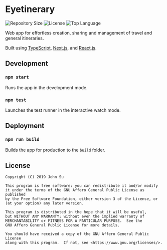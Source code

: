 # Eyetinerary
![Repository Size](https://img.shields.io/github/repo-size/Tyncture/Eyetinerary.svg?t&style=flat-square)
![License](https://img.shields.io/github/license/Tyncture/Eyetinerary.svg?&style=flat-square)
![Top Language](https://img.shields.io/github/languages/top/Tyncture/Eyetinerary.svg?&style=flat-square)

Web app for effortless creation, sharing and management of travel and general itineraries.

Built using [TypeScript](https://www.typescriptlang.org/), [Next.js](https://nextjs.org/), and [React.js](https://reactjs.org/).

## Development

### `npm start`

Runs the app in the development mode.<br>

### `npm test`

Launches the test runner in the interactive watch mode.<br>

## Deployment

### `npm run build`

Builds the app for production to the `build` folder.<br>

## License
```
Copyright (C) 2019 John Su

This program is free software: you can redistribute it and/or modify
it under the terms of the GNU Affero General Public License as published
by the Free Software Foundation, either version 3 of the License, or
(at your option) any later version.

This program is distributed in the hope that it will be useful,
but WITHOUT ANY WARRANTY; without even the implied warranty of
MERCHANTABILITY or FITNESS FOR A PARTICULAR PURPOSE.  See the
GNU Affero General Public License for more details.

You should have received a copy of the GNU Affero General Public License
along with this program.  If not, see <https://www.gnu.org/licenses/>.
```
